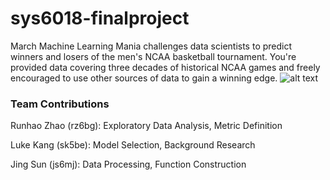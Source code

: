 # sys6018-finalproject
March Machine Learning Mania challenges data scientists to predict winners and losers of the men's NCAA basketball tournament.
You're provided data covering three decades of historical NCAA games and freely encouraged to use other sources of data to gain a winning edge.
![alt text]()
### Team Contributions
 Runhao Zhao (rz6bg): Exploratory Data Analysis, Metric Definition

 Luke Kang (sk5be): Model Selection, Background Research

 Jing Sun (js6mj): Data Processing, Function Construction
